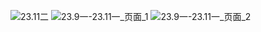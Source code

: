 ![23.11二](https://picdl.sunbangyan.cn/2023/11/14/4d322e3ac24c3cf30af72a890b777ff2.jpg)
![23.9一-23.11一_页面_1](https://picdl.sunbangyan.cn/2023/11/14/1fda7a377b31768a567785022c62e0c7.jpg)
![23.9一-23.11一_页面_2](https://picdl.sunbangyan.cn/2023/11/14/e894a119e2d48b037ce81542b215eee0.jpg)
